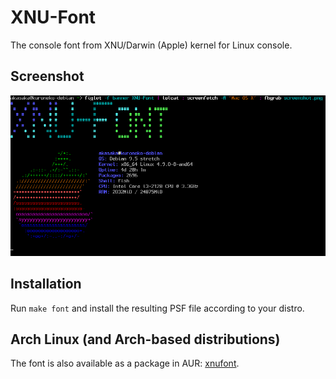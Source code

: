 # XNU-Font

The console font from XNU/Darwin (Apple) kernel for Linux console.

## Screenshot

![Screenshot](screenshot.png)

## Installation

Run `make font` and install the resulting PSF file according to your distro.

## Arch Linux (and Arch-based distributions)

The font is also available as a package in AUR: [xnufont](https://aur.archlinux.org/packages/xnufont/).